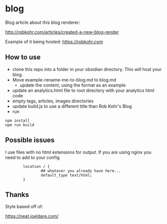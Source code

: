# blog

Blog article about this blog renderer:

http://robkohr.com/articles/created-a-new-blog-render

Example of it being hosted:
https://robkohr.com

## How to use

- clone this repo into a folder in your obsidian directory. This will host your blog.
- Move example-rename-me-to-blog.md to blog.md
	- update the content, using the format as an example
- update an analytics.html file to root directory with your analytics html code
- empty tags, articles, images directories
- update build.js to use a different title than Rob Kohr's Blog
- run 
```
npm install
npm run build
```

## Possible issues
I use files with no html extensions for output. If you are using nginx you need to add to your config

```
        location / {
                ## whatever you already have here...
                default_type text/html;
        }
```

## Thanks

Style based off of:

https://neat.joeldare.com/

